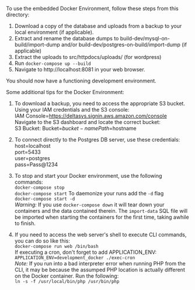 To use the embedded Docker Environment, follow these steps from this directory:  

1. Download a copy of the database and uploads from a backup to your local environment (if applicable). 
1. Extract and rename the database dumps to build-dev/mysql-on-build/import-dump and/or build-dev/postgres-on-build/import-dump (if applicable)
1. Extract the uploads to src/httpdocs/uploads/  (for wordpress)
1. Run `docker-compose up --build`  
1. Navigate to http://localhost:8081 in your web browser.  

You should now have a functioning development environment.

Some additional tips for the Docker Environment:  

1. To download a backup, you need to access the appropriate S3 bucket. Using your IAM credentials and the S3 console:  
IAM Console=https://deltasys.signin.aws.amazon.com/console  
Navigate to the S3 dashboard and locate the correct bucket:  
S3 Bucket: 
Bucket=$bucket-name  
Path=$hostname

1. To connect directly to the Postgres DB server, use these credentials:  
host=localhost  
port=5433  
user=postgres  
pass=Pass@1234  

1. To stop and start your Docker environment, use the following commands:  
`docker-compose stop`  
`docker-compose start` 
To daemonize your runs add the `-d` flag  
`docker-compose start -d`  
*Warning:* If you use `docker-compose down` it will tear down your containers and the data contained therein. The `import-data` SQL file will be imported when starting the containers for the first time, taking awhile to finish.

1. If you need to access the web server's shell to execute CLI commands, you can do so like this:  
`docker-compose run web /bin/bash`  
If executing a cron, don't forget to add APPLICATION_ENV:  
`APPLICATION_ENV=development_docker ./exec-cron`  
*Note:* If you run into a bad interpreter error when running PHP from the CLI, it may be because the assumped PHP location is actually different on the Docker container. Run the following:  
`ln -s -f /usr/local/bin/php /usr/bin/php`  